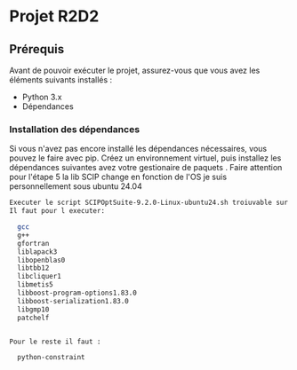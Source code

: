 # Projet R2D2 


## Prérequis

Avant de pouvoir exécuter le projet, assurez-vous que vous avez les éléments suivants installés :

- Python 3.x
- Dépendances


### Installation des dépendances

Si vous n'avez pas encore installé les dépendances nécessaires, vous pouvez le faire avec pip. Créez un environnement virtuel, puis installez les dépendances suivantes avez votre gestionaire de paquets .
Faire attention pour l'étape 5 la lib SCIP change en fonction de l'OS je suis personnellement sous ubuntu 24.04
```bash
Executer le script SCIPOptSuite-9.2.0-Linux-ubuntu24.sh troiuvable sur le site de SCIP
Il faut pour l executer:

  gcc
  g++
  gfortran
  liblapack3
  libopenblas0
  libtbb12
  libcliquer1
  libmetis5
  libboost-program-options1.83.0
  libboost-serialization1.83.0
  libgmp10
  patchelf


Pour le reste il faut :

  python-constraint

